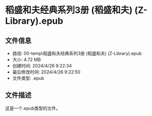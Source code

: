 ﻿# 稻盛和夫经典系列3册 (稻盛和夫) (Z-Library).epub

## 文件信息
- 路径: 00-temp\稻盛和夫经典系列3册 (稻盛和夫) (Z-Library).epub
- 大小: 4.72 MB
- 创建时间: 2024/4/26 9:22:34
- 最后修改时间: 2024/4/26 9:22:50
- 文件类型: .epub

## 文件描述
这是一个.epub类型的文件。

